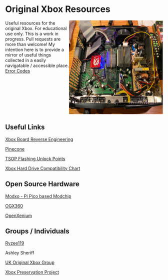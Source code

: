 # Original Xbox Resources

<div style="display: grid; grid-template-columns: 1fr 300px;">
    <div>
        Useful resources for the original Xbox. For educational use only.
        This is a work in progress. Pull requests are more than welcome!
        My intention here is to provide a mirror of useful things collected in a easily navigatable / accessible place.
        <br /><a href="errorcodes.md">Error Codes</a>
    </div>
    <img src="modchips/x3/xecuter-3-chip.webp" width="300px" height="300px"/>
</div>

## Useful Links
[Xbox Board Reverse Engineering](https://github.com/LoveMHz/xbox-board-re)

[Pinecone](https://github.com/Xbox-Preservation-Project/Pinecone)

[TSOP Flashing Unlock Points](http://www.biline.ca/xbox_solder.htm)

[Xbox Hard Drive Compatibility Chart](https://xboxdrives.x-pec.com/?p=list)

## Open Source Hardware
[Modxo - Pi Pico based Modchip](https://github.com/shalxmva/modxo)

[OGX360](https://github.com/Ryzee119/ogx360)

[OpenXenium](https://github.com/Ryzee119/OpenXenium)

## Groups / Individuals
[Ryzee119](https://github.com/Ryzee119)

Ashley Sheriff

[UK Original Xbox Group](https://www.facebook.com/groups/620015468348420)

[Xbox Preservation Project](https://github.com/Xbox-Preservation-Project)

